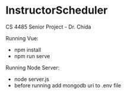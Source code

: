 # InstructorScheduler
CS 4485 Senior Project - Dr. Chida

Running Vue:
- npm install
- npm run serve

Running Node Server:
- node server.js
- before running add mongodb uri to .env file
